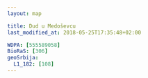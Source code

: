 ```yaml
---
layout: map

title: Dud u Medoševcu
last_modified_at: 2018-05-25T17:35:48+02:00

WDPA: [555589058]
BioRaS: [306]
geoSrbija:
  L1_182: [108]
---
```

